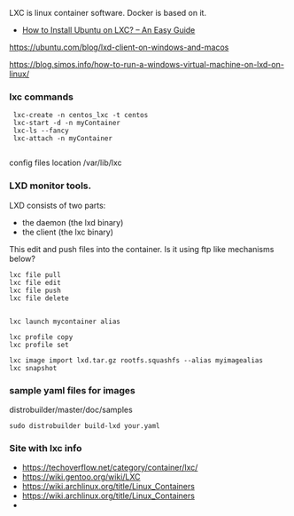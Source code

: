 LXC is linux container software. Docker is based on it. 

* [How to Install Ubuntu on LXC? – An Easy Guide](https://www.linuxfordevices.com/tutorials/ubuntu/install-ubuntu-on-lxc)

https://ubuntu.com/blog/lxd-client-on-windows-and-macos

https://blog.simos.info/how-to-run-a-windows-virtual-machine-on-lxd-on-linux/

### lxc commands
```
 lxc-create -n centos_lxc -t centos
 lxc-start -d -n myContainer
 lxc-ls --fancy
 lxc-attach -n myContainer
 
```

config files location /var/lib/lxc


### LXD monitor tools.

LXD consists of two parts:
* the daemon (the lxd binary)
* the client (the lxc binary)


This edit and push files into the container.  Is it using ftp like mechanisms below?

```
lxc file pull
lxc file edit
lxc file push
lxc file delete


lxc launch mycontainer alias

lxc profile copy
lxc profile set

lxc image import lxd.tar.gz rootfs.squashfs --alias myimagealias
lxc snapshot
```

### sample yaml files for images
distrobuilder/master/doc/samples

```
sudo distrobuilder build-lxd your.yaml
```

### Site with lxc info
* https://techoverflow.net/category/container/lxc/
* https://wiki.gentoo.org/wiki/LXC
* https://wiki.archlinux.org/title/Linux_Containers
* https://wiki.archlinux.org/title/Linux_Containers
* 
